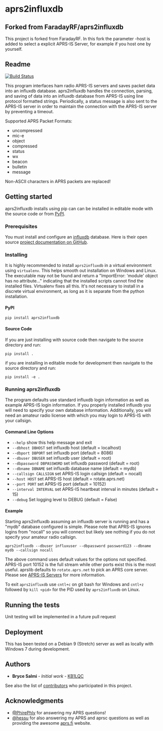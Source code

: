 # aprs2influxdb
## Forked from FaradayRF/aprs2influxdb
This project is forked from FaradayRF.
In this fork the parameter -host is added to select a explicit APRS-IS Server, for example if you host one by yourself.




## Readme
[![Build Status](https://travis-ci.org/FaradayRF/aprs2influxdb.svg?branch=master)](https://travis-ci.org/FaradayRF/aprs2influxdb)

This program interfaces ham radio APRS-IS servers and saves packet data into an influxdb database. aprs2influxdb handles the connection, parsing, and saving of data into an influxdb database from APRS-IS using line protocol formatted strings. Periodically, a status message is also sent to the APRS-IS server in order to maintain the connection with the APRS-IS server by preventing a timeout.

Supported APRS Packet Formats:
* uncompressed
* mic-e
* object
* compressed
* status
* wx
* beacon
* bulletin
* message

Non-ASCII characters in APRS packets are replaced!

## Getting started
aprs2influxdb installs using pip can can be installed in editable mode with the source code or from [PyPI](https://pypi.python.org/pypi).

### Prerequisites
You must install and configure an [influxdb](https://www.influxdata.com/) database. Here is their open source [project documentation on GitHub](https://github.com/influxdata/influxdb).

### Installing
It is highly recommended to install `aprs2influxdb` in a virtual environment using `virtualenv`. This helps smooth out installation on Windows and Linux. The executable may not be found and return a "ImportError: 'module' object has no attribute..." indicating that the installed scripts cannot find the installed files. Virtualenv fixes all this. It's not necessary to install in a discrete virtual environment, as long as it is separate from the python installation.

#### PyPI
`pip install aprs2influxdb`

#### Source Code
If you are just installing with source code then navigate to the source directory and run:

`pip install .`

if you are installing in editable mode for development then navigate to the source directory and run:

`pip install -e .`

### Running aprs2influxdb
The program defaults use standard influxdb login information as well as example APRS-IS login information. If you properly installed influxdb you will need to specify your own database information. Additionally, you will need an amateur radio license with which you may login to APRS-IS with your callsign.

#### Command Line Options

* `--help` show this help message and exit
* `--dbhost DBHOST` set influxdb host (default = localhost)
* `--dbport DBPORT` set influxdb port (default = 8086)
* `--dbuser DBUSER` set influxdb user (default = root)
* `--dbpassword DBPASSWORD` set influxdb password (default = root)
* `--dbname DBNAME` set influxdb database name (default = mydb)
* `--callsign CALLSIGN` set APRS-IS login callsign (default = nocall)
* `--host HOST` set APRS-IS host (default = rotate.aprs.net)
* `--port PORT` set APRS-IS port (default = 10152)
* `--interval INTERVAL` set APRS-IS heartbeat interval in minutes (default = 15)
* `--debug` Set logging level to DEBUG (default = False)

#### Example
Starting aprs2influxdb assuming an influxdb server is running and has a "mydb" database configured is simple. Please note that APRS-IS ignores logins from "nocall" so you will connect but likely see nothing if you do not specify your amateur radio callsign.

`aprs2influxdb --dbuser influxuser --dbpassword password123 --dbname mydb --callsign nocall`

The above command uses default values for the options not specified. APRS-IS port 10152 is the full stream while other ports exist this is the most useful. aprslib defaults to `rotate.aprs.net` to pick an APRS core server. Please see [APRS-IS Servers](http://www.aprs-is.net/aprsservers.aspx) for more information.

To exit `aprs2influxdb` use `cntl+c` on git bash for Windows and `cntl+z` followed by `kill <pid>` for the PID used by `aprs2influxdb` on Linux.

## Running the tests

Unit testing will be implemented in a future pull request

## Deployment
This has been tested on a Debian 9 (Stretch) server as well as locally with Windows 7 during development.

## Authors
* **Bryce Salmi** - *Initial work* - [KB1LQC](https://github.com/kb1lqc)

See also the list of [contributors](https://github.com/FaradayRF/aprs2influxdb/contributors) who participated in this project.

## Acknowledgments

* [@PhirePhly](https://github.com/PhirePhly) for answering my APRS questions!
* [@hessu](https://github.com/hessu) for also answering my APRS and aprsc questions as well as providing the awesome [aprs.fi](https://www.aprs.fi) website.
